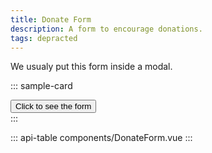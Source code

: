 ```yaml
---
title: Donate Form
description: A form to encourage donations.
tags: depracted
---
```


We usualy put this form inside a modal.

::: sample-card
<div class="p-4 text-center">
  <button class="btn btn-info font-weight-bold" @click="$refs.formModal.show()">
    Click to see the form
  </button>
</div>
<b-modal hide-footer lazy title="Support ICIJ" ref="formModal" size="lg" no-headings>
  <donate-form no-title></donate-form>
</b-modal>
:::

::: api-table components/DonateForm.vue :::
